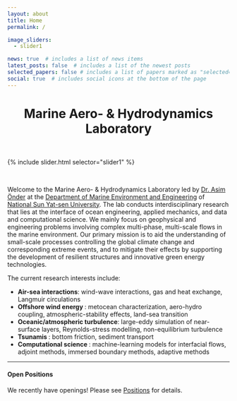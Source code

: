 ```yaml
---
layout: about
title: Home
permalink: / 

image_sliders:
  - slider1

news: true  # includes a list of news items
latest_posts: false  # includes a list of the newest posts
selected_papers: false # includes a list of papers marked as "selected={true}"
social: true  # includes social icons at the bottom of the page
---
```


<h1 style="text-align: center;"> <b> Marine Aero- & Hydrodynamics Laboratory </b></h1>

&nbsp;

{% include slider.html selector="slider1" %}

&nbsp;

Welcome to the Marine Aero- & Hydrodynamics Laboratory led by <a href="/pi/">Dr. Asim Önder</a> at the <a href="https://maev.nsysu.edu.tw/?Lang=en">Department of Marine Environment and Engineering</a> of <a href="https://www.nsysu.edu.tw/">National Sun Yat-sen University</a>. The lab conducts interdisciplinary research that lies at the interface of ocean engineering, applied mechanics, and data and computational science. We mainly focus on geophysical and engineering problems involving complex multi-phase, multi-scale flows in the marine environment. Our primary mission is to aid the understanding of small-scale processes controlling the global climate change and corresponding extreme events, and to mitigate their effects by supporting the development of resilient structures and innovative green energy technologies.  

The current research interests include:
- <b> Air-sea interactions</b>: wind-wave interactions, gas and heat exchange, Langmuir circulations
- <b> Offshore wind energy </b>: metocean characterization, aero-hydro coupling, atmospheric-stability effects, land-sea transition
- <b> Oceanic/atmospheric turbulence</b>: large-eddy simulation of near-surface layers, Reynolds-stress modelling, non-equilibrium turbulence
- <b> Tsunamis </b>: bottom friction, sediment transport
- <b> Computational science </b>: machine-learning models for interfacial flows, adjoint methods, immersed boundary methods, adaptive methods

--------------------------
#### Open Positions

We recently have openings! Please see <a href="/positions/">Positions</a> for details. 

